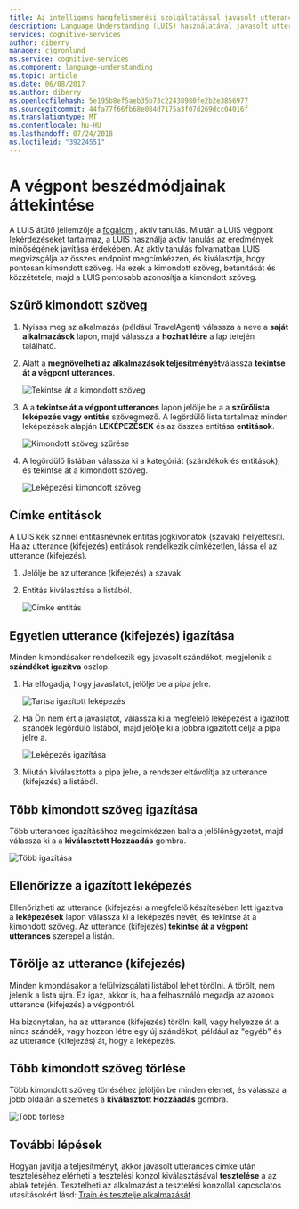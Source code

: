 ```yaml
---
title: Az intelligens hangfelismerési szolgáltatással javasolt utterances címke |} A Microsoft Docs
description: Language Understanding (LUIS) használatával javasolt utterances címkézését és boost aktív machine learning segítségével.
services: cognitive-services
author: diberry
manager: cjgronlund
ms.service: cognitive-services
ms.component: language-understanding
ms.topic: article
ms.date: 06/08/2017
ms.author: diberry
ms.openlocfilehash: 5e195b8ef5aeb35b73c22438980fe2b2e3856977
ms.sourcegitcommit: 44fa77f66fb68e084d7175a3f07d269dcc04016f
ms.translationtype: MT
ms.contentlocale: hu-HU
ms.lasthandoff: 07/24/2018
ms.locfileid: "39224551"
---
```

# <a name="review-endpoint-utterances"></a>A végpont beszédmódjainak áttekintése

A LUIS átütő jellemzője a [fogalom](luis-concept-review-endpoint-utterances.md) , aktív tanulás. Miután a LUIS végpont lekérdezéseket tartalmaz, a LUIS használja aktív tanulás az eredmények minőségének javítása érdekében. Az aktív tanulás folyamatban LUIS megvizsgálja az összes endpoint megcímkézzen, és kiválasztja, hogy pontosan kimondott szöveg. Ha ezek a kimondott szöveg, betanítását és közzététele, majd a LUIS pontosabb azonosítja a kimondott szöveg. 

## <a name="filter-utterances"></a>Szűrő kimondott szöveg
1. Nyissa meg az alkalmazás (például TravelAgent) válassza a neve a **saját alkalmazások** lapon, majd válassza a **hozhat létre** a lap tetején található.

2. Alatt a **megnövelheti az alkalmazások teljesítményét**válassza **tekintse át a végpont utterances**.

    ![Tekintse át a kimondott szöveg](./media/label-suggested-utterances/review.png)

3. A a **tekintse át a végpont utterances** lapon jelölje be a a **szűrőlista leképezés vagy entitás** szövegmező. A legördülő lista tartalmaz minden leképezések alapján **LEKÉPEZÉSEK** és az összes entitása **entitások**.

    ![Kimondott szöveg szűrése](./media/label-suggested-utterances/filter.png)

4. A legördülő listában válassza ki a kategóriát (szándékok és entitások), és tekintse át a kimondott szöveg.

    ![Leképezési kimondott szöveg](./media/label-suggested-utterances/intent-utterances.png)

## <a name="label-entities"></a>Címke entitások
A LUIS kék színnel entitásnévnek entitás jogkivonatok (szavak) helyettesíti. Ha az utterance (kifejezés) entitások rendelkezik címkézetlen, lássa el az utterance (kifejezés). 

1. Jelölje be az utterance (kifejezés) a szavak. 

2. Entitás kiválasztása a listából.

    ![Címke entitás](./media/label-suggested-utterances/label-entity.png)

## <a name="align-single-utterance"></a>Egyetlen utterance (kifejezés) igazítása

Minden kimondásakor rendelkezik egy javasolt szándékot, megjelenik a **szándékot igazítva** oszlop. 

1. Ha elfogadja, hogy javaslatot, jelölje be a pipa jelre.

    ![Tartsa igazított leképezés](./media/label-suggested-utterances/align-intent-check.png)

2. Ha Ön nem ért a javaslatot, válassza ki a megfelelő leképezést a igazított szándék legördülő listából, majd jelölje ki a jobbra igazított célja a pipa jelre a. 

    ![Leképezés igazítása](./media/label-suggested-utterances/align-intent.png)

3. Miután kiválasztotta a pipa jelre, a rendszer eltávolítja az utterance (kifejezés) a listából. 

## <a name="align-several-utterances"></a>Több kimondott szöveg igazítása

Több utterances igazításához megcímkézzen balra a jelölőnégyzetet, majd válassza ki a a **kiválasztott Hozzáadás** gombra. 

![Több igazítása](./media/label-suggested-utterances/add-selected.png)

## <a name="verify-aligned-intent"></a>Ellenőrizze a igazított leképezés
Ellenőrizheti az utterance (kifejezés) a megfelelő készítésében lett igazítva a **leképezések** lapon válassza ki a leképezés nevét, és tekintse át a kimondott szöveg. Az utterance (kifejezés) **tekintse át a végpont utterances** szerepel a listán.

## <a name="delete-utterance"></a>Törölje az utterance (kifejezés)
Minden kimondásakor a felülvizsgálati listából lehet törölni. A törölt, nem jelenik a lista újra. Ez igaz, akkor is, ha a felhasználó megadja az azonos utterance (kifejezés) a végpontról. 

Ha bizonytalan, ha az utterance (kifejezés) törölni kell, vagy helyezze át a nincs szándék, vagy hozzon létre egy új szándékot, például az "egyéb" és az utterance (kifejezés) át, hogy a leképezés. 

## <a name="delete-several-utterances"></a>Több kimondott szöveg törlése
Több kimondott szöveg törléséhez jelöljön be minden elemet, és válassza a jobb oldalán a szemetes a **kiválasztott Hozzáadás** gombra.

![Több törlése](./media/label-suggested-utterances/delete-several.png)

## <a name="next-steps"></a>További lépések

Hogyan javítja a teljesítményt, akkor javasolt utterances címke után teszteléséhez elérheti a tesztelési konzol kiválasztásával **tesztelése** a az ablak tetején. Tesztelheti az alkalmazást a tesztelési konzollal kapcsolatos utasításokért lásd: [Train és tesztelje alkalmazását](luis-interactive-test.md).
